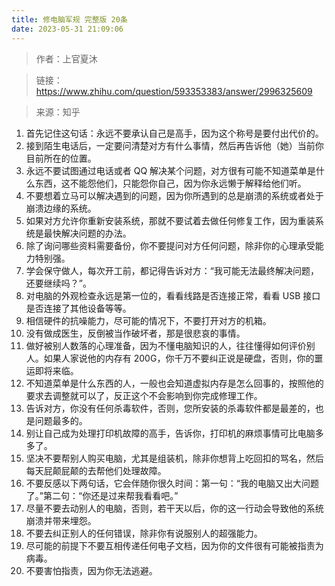 ```yaml
---
title: 修电脑军规 完整版 20条
date: 2023-05-31 21:09:06
---
```


>作者：上官夏沐

>链接：https://www.zhihu.com/question/593353383/answer/2996325609

>来源：知乎

1. 首先记住这句话：永远不要承认自己是高手，因为这个称号是要付出代价的。
2. 接到陌生电话后，一定要问清楚对方有什么事情，然后再告诉他（她）当前你目前所在的位置。
3. 永远不要试图通过电话或者 QQ 解决某个问题，对方很有可能不知道菜单是什么东西，这不能怨他们，只能怨你自己，因为你永远懒于解释给他们听。
4. 不要想着立马可以解决遇到的问题，因为你所遇到的总是崩溃的系统或者处于崩溃边缘的系统。
5. 如果对方允许你重新安装系统，那就不要试着去做任何修复工作，因为重装系统是最快解决问题的办法。
6. 除了询问哪些资料需要备份，你不要提问对方任何问题，除非你的心理承受能力特别强。
7. 学会保守做人，每次开工前，都记得告诉对方：“我可能无法最终解决问题，还要继续吗？”。
8. 对电脑的外观检查永远是第一位的，看看线路是否连接正常，看看 USB 接口是否连接了其他设备等等。
9. 相信硬件的抗噪能力，尽可能的情况下，不要打开对方的机箱。
10. 没有做成医生，反倒被当作破坏者，那是很悲哀的事情。
11. 做好被别人数落的心理准备，因为不懂电脑知识的人，往往懂得如何评价别人。如果人家说他的内存有 200G，你千万不要纠正说是硬盘，否则，你的噩运即将来临。
12. 不知道菜单是什么东西的人，一般也会知道虚拟内存是怎么回事的，按照他的要求去调整就可以了，反正这个不会影响到你完成修理工作。
13. 告诉对方，你没有任何杀毒软件，否则，您所安装的杀毒软件都是最差的，也是问题最多的。
14. 别让自己成为处理打印机故障的高手，告诉你，打印机的麻烦事情可比电脑多多了。
15. 坚决不要帮别人购买电脑，尤其是组装机，除非你想背上吃回扣的骂名，然后每天屁颠屁颠的去帮他们处理故障。
16. 不要反感以下两句话，它会伴随你很久时间：第一句：“我的电脑又出大问题了。”第二句：“你还是过来帮我看看吧。”
17. 尽量不要去动别人的电脑，否则，若干天以后，你的这一行动会导致他的系统崩溃并带来埋怨。
18. 不要去纠正别人的任何错误，除非你有说服别人的超强能力。
19. 尽可能的前提下不要互相传递任何电子文档，因为你的文件很有可能被指责为病毒。
20. 不要害怕指责，因为你无法逃避。